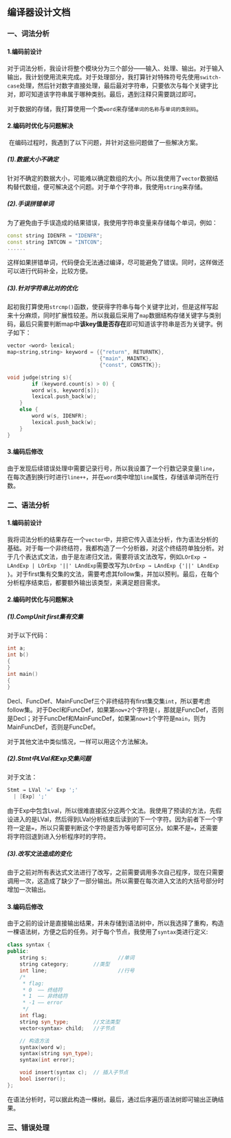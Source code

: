 ## 编译器设计文档

### 一、词法分析

#### 1.编码前设计

​	对于词法分析，我设计将整个模块分为三个部分——输入、处理、输出。对于输入输出，我计划使用流来完成。对于处理部分，我打算针对特殊符号先使用`switch-case`处理，然后针对数字直接处理，最后最对字符串，只要依次与每个关键字比对，即可知道该字符串属于哪种类别。最后，遇到注释只需要跳过即可。

​	对于数据的存储，我打算使用一个类`word`来存储`单词的名称`与`单词的类别码`。

#### 2.编码时优化与问题解决

​	在编码过程时，我遇到了以下问题，并针对这些问题做了一些解决方案。

##### (1).数据大小不确定

​	针对不确定的数据大小，可能难以确定数组的大小。所以我使用了`vector`数据结构替代数组，便可解决这个问题。对于单个字符串，我使用`string`来存储。

##### (2).手误拼错单词

​	为了避免由于手误造成的结果错误，我使用字符串变量来存储每个单词，例如：

```cpp
const string IDENFR = "IDENFR";
const string INTCON = "INTCON";
......
```

这样如果拼错单词，代码便会无法通过编译，尽可能避免了错误。同时，这样做还可以进行代码补全，比较方便。

##### (3).针对字符串比对的优化

​	起初我打算使用`strcmp()`函数，使获得字符串与每个关键字比对，但是这样写起来十分麻烦，同时扩展性较差。所以我最后采用了`map`数据结构存储关键字与类别码，最后只需要判断map中**该key值是否存在**即可知道该字符串是否为关键字。例子如下：

```cpp
vector <word> lexical;
map<string,string> keyword = {{"return", RETURNTK},
                              {"main", MAINTK},
                              {"const", CONSTTK}};

void judge(string s){
		if (keyword.count(s) > 0) {
        word w(s, keyword[s]);
        lexical.push_back(w);
    }
    else {
        word w(s, IDENFR);
        lexical.push_back(w);
    }
}
```

#### 3.编码后修改

​	由于发现后续错误处理中需要记录行号，所以我设置了一个行数记录变量`line`，在每次遇到换行时进行`line++`，并在`word`类中增加`line`属性，存储该单词所在行数。

### 二、语法分析

#### 1.编码前设计

 我将词法分析的结果存在一个`vector`中，并把它传入语法分析，作为语法分析的基础。对于每一个非终结符，我都构造了一个分析器，对这个终结符单独分析。对于几个表达式文法，由于是左递归文法，需要将该文法改写，例如`LOrExp → LAndExp | LOrExp '||' LAndExp`需要改写为`LOrExp → LAndExp {'||' LAndExp }`。对于first集有交集的文法，需要考虑其follow集，并加以预判。最后，在每个分析程序结束后，都要额外输出该类型，来满足题目需求。

#### 2.编码时优化与问题解决

##### (1).CompUnit first集有交集

对于以下代码：

```cpp
int a;
int b()
{
}
int main()
{
}
```

Decl、FuncDef、MainFuncDef三个非终结符有first集交集`int`，所以要考虑follow集。对于Decl和FuncDef，如果第`now+2`个字符是`(`，那就是FuncDef，否则是Decl；对于FuncDef和MainFuncDef，如果第`now+1`个字符是`main`，则为MainFuncDef，否则是FuncDef。

对于其他文法中类似情况，一样可以用这个方法解决。

##### (2).Stmt中LVal和Exp交集问题

对于文法：

```cpp
Stmt → LVal '=' Exp ';'
  | [Exp] ';'
```

由于Exp中包含Lval，所以很难直接区分这两个文法。我使用了预读的方法，先假设进入的是LVal，然后得到LVal分析结束后读到的下一个字符。因为前者下一个字符一定是`=`，所以只需要判断这个字符是否为等号即可区分。如果不是`=`，还需要将字符回退到进入分析程序时的字符。

##### (3).改写文法造成的变化

由于之前对所有表达式文法进行了改写，之前需要调用多次自己程序，现在只需要调用一次，这造成了缺少了一部分输出。所以需要在每次进入文法的大括号部分时增加一次输出。

#### 3.编码后修改

由于之前的设计是直接输出结果，并未存储到语法树中，所以我选择了重构，构造一棵语法树，方便之后的任务。对于每个节点，我使用了`syntax`类进行定义:

```cpp
class syntax {
public:
    string s;						//单词
    string category;		//类型
    int line;						//行号
    /*
     * flag:
     * 0  —— 终结符
     * 1  —— 非终结符
     * -1 —— error
     */
    int flag;
    string syn_type;		//文法类型
    vector<syntax> child;	//子节点

  	// 构造方法
    syntax(word w);
    syntax(string syn_type);
    syntax(int error);

    void insert(syntax c);	// 插入子节点
    bool iserror();
};
```

在语法分析时，可以据此构造一棵树。最后，通过后序遍历语法树即可输出正确结果。

### 三、错误处理